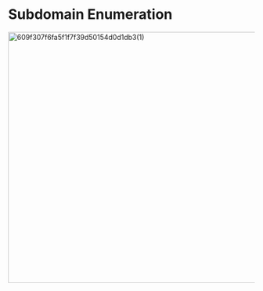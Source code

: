 # Subdomain Enumeration
<img width="512" height="512" alt="609f307f6fa5f1f7f39d50154d0d1db3(1)" src="https://github.com/user-attachments/assets/7948c7c2-0998-4f87-aa46-0fe906539b45" />


